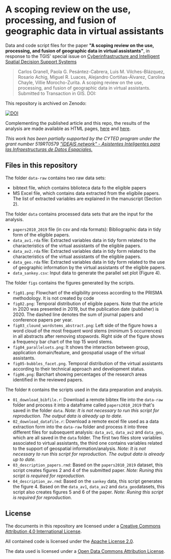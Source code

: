# A scoping review on the use, processing, and fusion of geographic data in virtual assistants

Data and code script files for the paper __"A scoping review on the use, processing, and fusion of geographic data in virtual assistants"__, in response to the TGIS' special issue on [Cyberinfrastructure and Intelligent Spatial Decision Support Systems](https://onlinelibrary.wiley.com/pb-assets/assets/14679671/CfP-%20Special%20Issue%20CyberInfrastructure-1573213752420.pdf)

> Carlos Granell, Paola G. Pesántez-Cabrera, Luis M. Vilches-Blázquez, Rosario Achig, Miguel R. Luaces, Alejandro Cortiñas-Álvarez, Carolina Chayle, Villie Morocho-Zurita. 
> A scoping review on the use, processing, and fusion of geographic data in virtual assistants. 
> Submitted to Transaction in GIS.
> DOI: 


This repository is archived on Zenodo:

[![DOI](https://www.zenodo.org/badge/DOI/10.5281/zenodo.3901461.svg)](https://doi.org/10.5281/zenodo.3901461)


Complementing the published article and this repo, the results of the analysis are made available as HTML pages, [here](https://rpubs.com/cgranell/reviewtgis01) and [here](https://rpubs.com/cgranell/reviewtgis02). 


_This work has been partially supported by the CYTED program under the grant number 519RT0579 ["IDEAIS network" - Asistentes Inteligentes para las Infraestructuras de Datos Espaciales.](http://www.redideais.net/)_




## Files in this repository  

The folder `data-raw` contains two raw data sets: 
* bibtext file, which contains bblioteca data fo the eligible papers
* MS Excel file, which contains data extracted from the eligibile papers. The list of extracted variables are explained in the manuscript (Section 2).

The folder `data` contains processed data sets that are the input for the analysis.

* `papers2010_2019` file (in csv and rda formats): Bibliographic data in tidy form of the eligible papers. 
* `data_av1.rda` file: Extracted variables data in tidy form related to the characteristics of the virtual assistants of the eligible papers.
* `data_av2.rda` file: Extracted variables data in tidy form related to the characteristics of the virtual assistants of the eligible papers.
* `data_geo.rda` file: Extracted variables data in tidy form related to the use of geographic information by the virtual assistants of the eligible papers.
* `data_sankey.csv`: Input data to generate the parallel set plot (Figure 4). 

The folder `figs` contains the figures generated by the scripts.

* `fig01.png`: Flowchart of the eligibility process according to the PRISMA methodology. It is not created by code 
* `fig02.png`: Temporal distribution of eligible papers. Note that the article in 2020 was presented in 2019, but the publication date (publisher) is 2020. The dashed line denotes the sum of journal papers and conference papers per year. 
* `fig03_clound_wordstems_abstract.png`: Left side of the figure  hows a word cloud of the most frequent word stems (minimum 5 occurrences) in all abstracts after removing stopwords. Right side of the figure shows a frequency bar chart of the top 15 word stems. 
* `fig04_parallelsets.png`: It shows the interaction between group, application domain/feature, and geospatial usage of the virtual assistants.
* `fig05-bubbles_facet.png`. Temporal distribution of the virtual assistants according to their technical approach and development status.
* `fig06.png`: Barchart showing percentages of the research areas identified in the reviewed papers.


The folder `R` contains the scripts used in the data preparation and analysis.
* `01_download_bibfile.r`: Download a remote bibtex file into the `data-raw` folder and process it into a dataframe called `papers2010_2019` that's saved in the folder `data`. _Note: It is not necessary to run this script for reproduction. The output data is already up to date._ 
* `02_download_datafile.r`: Download a remote excel file used as a data extraction form into the `data-raw` folder and process it into three different files for subsequent analysis: `data_av1`, `data_av2` and `data_geo`, which are all saved in the `data` folder. The first two files store variables associated to virtual assistants, the third one contains variables related to the support of geospatial information/analysis. _Note: It is not necessary to run this script for reproduction. The output data is already up to date._  
* `03_description_papers.rmd`: Based on the `papers2010_2019` dataset, this script creates figures 2 and 4 of the submitted paper. _Note: Runing this script is required for reproduction._ 
* `04_description_av.rmd`: Based on the `sankey` data, this script generates the figure 4. Based on the `data_av1`, `data_av2` and `data_geo`datasets, this script also creates figures 5 and 6 of the paper. _Note: Runing this script is required for reproduction._ 

## License

The documents in this repository are licensed under a [Creative Commons Attribution 4.0 International License](https://creativecommons.org/licenses/by/4.0/).

All contained code is licensed under the [Apache License 2.0](https://choosealicense.com/licenses/apache-2.0/).

The data used is licensed under a [Open Data Commons Attribution License](https://opendatacommons.org/licenses/by/).
